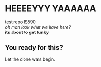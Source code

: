 # HEEEEYYY YAAAAAA
test repo IS590 <br/>
*oh man look what we have here?*\
**its about to get funky** <br/>
## You ready for this?
Let the clone wars begin.